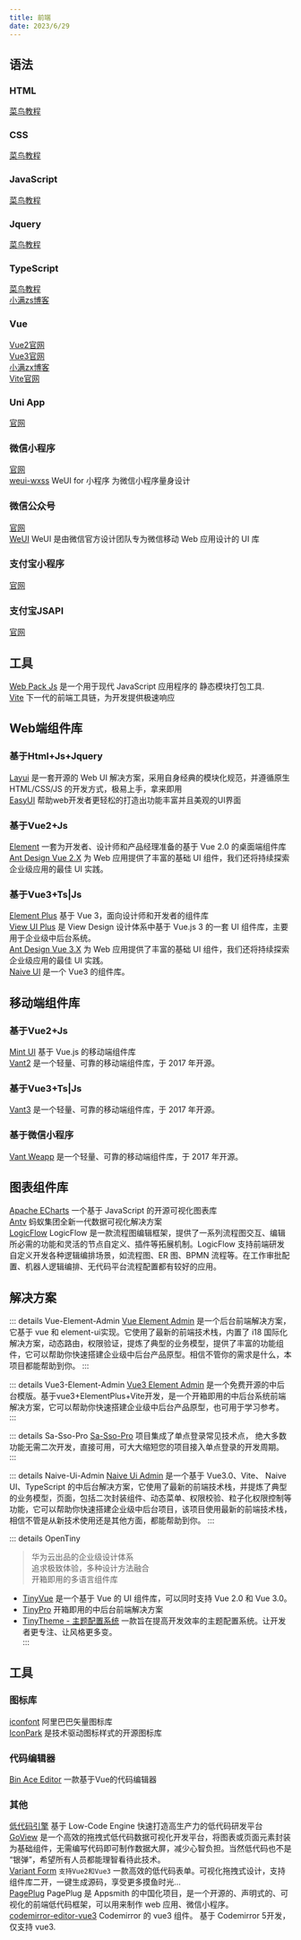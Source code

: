 ```yaml
---
title: 前端
date: 2023/6/29
---
```


## 语法
### HTML
[菜鸟教程](https://www.runoob.com/html/html-tutorial.html)<br>

### CSS
[菜鸟教程](https://www.runoob.com/css/css-tutorial.html)<br>

### JavaScript
[菜鸟教程](https://www.runoob.com/js/js-tutorial.html)<br>

### Jquery
[菜鸟教程](https://www.runoob.com/jquery/jquery-tutorial.html)<br>

### TypeScript
[菜鸟教程](https://www.runoob.com/typescript/ts-tutorial.html)<br>
[小满zs博客](http://t.csdn.cn/acdi0)<br>

### Vue
[Vue2官网](https://v2.cn.vuejs.org/)<br>
[Vue3官网](https://v3.cn.vuejs.org/)<br>
[小满zx博客](http://t.csdn.cn/6lIol)<br>
[Vite官网](https://vitejs.cn/vite3-cn/)<br>

### Uni App
[官网](https://uniapp.dcloud.net.cn/)<br>

### 微信小程序
[官网](https://developers.weixin.qq.com/miniprogram/dev/framework/)<br>
[weui-wxss](https://wechat-miniprogram.github.io/weui/docs/) WeUI for 小程序 为微信小程序量身设计 <br>

### 微信公众号
[官网](https://developers.weixin.qq.com/doc/offiaccount/Getting_Started/Overview.html)<br>
[WeUI](https://gitee.com/Tencent/WeUI) WeUI 是由微信官方设计团队专为微信移动 Web 应用设计的 UI 库 <br>

### 支付宝小程序
[官网](https://opendocs.alipay.com/mini/developer)<br>

### 支付宝JSAPI
[官网](https://opendocs.alipay.com/open/025a4p)<br>

## 工具
[Web Pack Js](https://www.webpackjs.com/concepts/) 是一个用于现代 JavaScript 应用程序的 静态模块打包工具.<br>
[Vite](https://cn.vitejs.dev/) 下一代的前端工具链，为开发提供极速响应<br>

## Web端组件库

### 基于Html+Js+Jquery
[Layui](https://www.layuiweb.com/) 是一套开源的 Web UI 解决方案，采用自身经典的模块化规范，并遵循原生 HTML/CSS/JS 的开发方式，极易上手，拿来即用<br>
[EasyUI](https://www.jeasyui.net/) 帮助web开发者更轻松的打造出功能丰富并且美观的UI界面<br>

### 基于Vue2+Js
[Element](https://element.eleme.cn/#/zh-CN) 一套为开发者、设计师和产品经理准备的基于 Vue 2.0 的桌面端组件库<br>
[Ant Design Vue 2.X](https://2x.antdv.com/components/overview-cn/) 为 Web 应用提供了丰富的基础 UI 组件，我们还将持续探索企业级应用的最佳 UI 实践。<br>

### 基于Vue3+Ts|Js
[Element Plus](https://element-plus.org/zh-CN/) 基于 Vue 3，面向设计师和开发者的组件库<br>
[View UI Plus](https://www.iviewui.com/view-ui-plus/guide/introduce) 是 View Design 设计体系中基于 Vue.js 3 的一套 UI 组件库，主要用于企业级中后台系统。<br>
[Ant Design Vue 3.X](https://www.antdv.com/components/overview-cn/) 为 Web 应用提供了丰富的基础 UI 组件，我们还将持续探索企业级应用的最佳 UI 实践。<br>
[Naive UI](https://www.naiveui.com/zh-CN/os-theme) 是一个 Vue3 的组件库。<br>

## 移动端组件库

### 基于Vue2+Js
[Mint UI](http://mint-ui.github.io/#!/zh-cn) 基于 Vue.js 的移动端组件库<br>
[Vant2](https://vant-contrib.gitee.io/vant/v2/#/zh-CN/) 是一个轻量、可靠的移动端组件库，于 2017 年开源。<br>

### 基于Vue3+Ts|Js
[Vant3](https://vant-contrib.gitee.io/vant/#/zh-CN) 是一个轻量、可靠的移动端组件库，于 2017 年开源。<br>

### 基于微信小程序
[Vant Weapp](https://vant-contrib.gitee.io/vant-weapp/#/home) 是一个轻量、可靠的移动端组件库，于 2017 年开源。<br>

## 图表组件库
[Apache ECharts](https://echarts.apache.org/zh/index.html) 一个基于 JavaScript 的开源可视化图表库<br>
[Antv](https://antv.vision/zh) 蚂蚁集团全新一代数据可视化解决方案<br>
[LogicFlow](https://site.logic-flow.cn/docs/#/zh/) LogicFlow 是一款流程图编辑框架，提供了一系列流程图交互、编辑所必需的功能和灵活的节点自定义、插件等拓展机制。LogicFlow 支持前端研发自定义开发各种逻辑编排场景，如流程图、ER 图、BPMN 流程等。在工作审批配置、机器人逻辑编排、无代码平台流程配置都有较好的应用。<br>

## 解决方案
::: details Vue-Element-Admin
[Vue Element Admin](https://panjiachen.github.io/vue-element-admin-site/zh) 是一个后台前端解决方案，它基于 vue 和 element-ui实现。它使用了最新的前端技术栈，内置了 i18 国际化解决方案，动态路由，权限验证，提炼了典型的业务模型，提供了丰富的功能组件，它可以帮助你快速搭建企业级中后台产品原型。相信不管你的需求是什么，本项目都能帮助到你。
:::

::: details Vue3-Element-Admin
[Vue3 Element Admin](https://huzhushan.gitee.io/vue3-element-admin/) 是一个免费开源的中后台模版。基于vue3+ElementPlus+Vite开发，是一个开箱即用的中后台系统前端解决方案，它可以帮助你快速搭建企业级中后台产品原型，也可用于学习参考。
:::

::: details Sa-Sso-Pro
[Sa-Sso-Pro](https://sa-token.cc/doc.html#/sso/sso-pro)  项目集成了单点登录常见技术点， 绝大多数功能无需二次开发，直接可用，可大大缩短您的项目接入单点登录的开发周期。
:::

::: details Naive-Ui-Admin
[Naive Ui Admin](https://docs.naiveadmin.com/)  是一个基于 Vue3.0、Vite、 Naive UI、TypeScript 的中后台解决方案，它使用了最新的前端技术栈，并提炼了典型的业务模型，页面，包括二次封装组件、动态菜单、权限校验、粒子化权限控制等功能，它可以帮助你快速搭建企业级中后台项目，该项目使用最新的前端技术栈，相信不管是从新技术使用还是其他方面，都能帮助到你。
:::

::: details OpenTiny

> 华为云出品的企业级设计体系 <br>
> 追求极致体验，多种设计方法融合 <br>
> 开箱即用的多语言组件库

- [TinyVue](https://opentiny.design/tiny-vue/zh-CN/os-theme/docs/envpreparation) 是一个基于 Vue 的 UI 组件库，可以同时支持 Vue 2.0 和 Vue 3.0。<br>
- [TinyPro](https://opentiny.design/pro/home) 开箱即用的中后台前端解决方案 <br>
- [TinyTheme - 主题配置系统](https://opentiny.design/designtheme/home) 一款旨在提高开发效率的主题配置系统。让开发者更专注、让风格更多变。<br>
:::

## 工具
### 图标库
[iconfont](https://www.iconfont.cn/) 阿里巴巴矢量图标库<br>
[IconPark](https://iconpark.oceanengine.com/home) 是技术驱动图标样式的开源图标库<br>

### 代码编辑器
[Bin Ace Editor](https://wangbin3162.gitee.io/bin-ace-editor) 一款基于Vue的代码编辑器<br>

### 其他
[低代码引擎](https://lowcode-engine.cn/index) 基于 Low-Code Engine 快速打造高生产力的低代码研发平台<br>
[GoView](https://www.mtruning.club/#/) 是一个高效的拖拽式低代码数据可视化开发平台，将图表或页面元素封装为基础组件，无需编写代码即可制作数据大屏，减少心智负担。当然低代码也不是 “银弹”，希望所有人员都能理智看待此技术。<br>
[Variant Form](https://vform666.com/) `支持Vue2和Vue3` 一款高效的低代码表单。可视化拖拽式设计，支持组件库二开，一键生成源码，享受更多摸鱼时光...<br>
[PagePlug](https://gitee.com/cloudtogo/pageplug) PagePlug 是 Appsmith 的中国化项目，是一个开源的、声明式的、可视化的前端低代码框架，可以用来制作 web 应用、微信小程序。 <br>
[codemirror-editor-vue3](https://rennzhang.github.io/codemirror-editor-vue3/zh-CN/guide/getting-started) Codemirror 的 vue3 组件。 基于 Codemirror 5开发，仅支持 vue3. <br>
